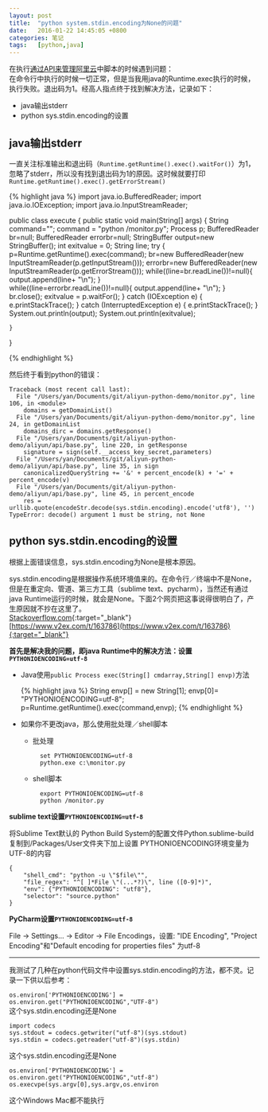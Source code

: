 ```yaml
---
layout: post
title:  "python system.stdin.encoding为None的问题"
date:   2016-01-22 14:45:05 +0800
categories: 笔记
tags:   [python,java]
---
```

在执行[通过API来管理阿里云](/blog/2016/01/20/use-api-to-manage-aliyun.html)中脚本的时候遇到问题：     
在命令行中执行的时候一切正常，但是当我用java的Runtime.exec执行的时候，执行失败。退出码为1。经高人指点终于找到解决方法，记录如下：

* java输出stderr
* python sys.stdin.encoding的设置

## java输出stderr

一直关注标准输出和退出码（`Runtime.getRuntime().exec().waitFor()`）为1，忽略了stderr，所以没有找到退出码为1的原因。这时候就要打印`Runtime.getRuntime().exec().getErrorStream()`

{% highlight java %}
import java.io.BufferedReader;
import java.io.IOException;
import java.io.InputStreamReader;


public class execute {
    public static void main(String[] args) {
        String command="";
        command = "python /monitor.py";
        Process p;
        BufferedReader br=null;
        BufferedReader errorbr=null;
        StringBuffer output=new StringBuffer();
        int exitvalue = 0;
        String line;
        try {
            p=Runtime.getRuntime().exec(command);
            br=new BufferedReader(new InputStreamReader(p.getInputStream()));
            errorbr=new BufferedReader(new InputStreamReader(p.getErrorStream()));
            while((line=br.readLine())!=null){
                output.append(line+ "\n");
            }           
            while((line=errorbr.readLine())!=null){
                output.append(line+ "\n");
            }
            br.close();
            exitvalue = p.waitFor();
        } catch (IOException e) {
            e.printStackTrace();
        } catch (InterruptedException e) {
            e.printStackTrace();
        }
        System.out.println(output);
        System.out.println(exitvalue);
        
    }

}

{% endhighlight %}

然后终于看到python的错误：

    Traceback (most recent call last):
      File "/Users/yan/Documents/git/aliyun-python-demo/monitor.py", line 106, in <module>
        domains = getDomainList()
      File "/Users/yan/Documents/git/aliyun-python-demo/monitor.py", line 24, in getDomainList
        domains_dirc = domains.getResponse()
      File "/Users/yan/Documents/git/aliyun-python-demo/aliyun/api/base.py", line 220, in getResponse
        signature = sign(self.__access_key_secret,parameters)
      File "/Users/yan/Documents/git/aliyun-python-demo/aliyun/api/base.py", line 35, in sign
        canonicalizedQueryString += '&' + percent_encode(k) + '=' + percent_encode(v)
      File "/Users/yan/Documents/git/aliyun-python-demo/aliyun/api/base.py", line 45, in percent_encode
        res = urllib.quote(encodeStr.decode(sys.stdin.encoding).encode('utf8'), '')
    TypeError: decode() argument 1 must be string, not None

## python sys.stdin.encoding的设置

根据上面错误信息，sys.stdin.encoding为None是根本原因。

sys.stdin.encoding是根据操作系统环境值来的。在命令行／终端中不是None，但是在重定向、管道、第三方工具（sublime text、pycharm），当然还有通过java Runtime运行的时候，就会是None。下面2个网页把这事说得很明白了，产生原因就不抄在这里了。            
[Stackoverflow.com](http://stackoverflow.com/questions/4545661/unicodedecodeerror-when-redirecting-to-file){:target="_blank"}       
[https://www.v2ex.com/t/163786](https://www.v2ex.com/t/163786){:target="_blank"}

**首先是解决我的问题，即java Runtime中的解决方法：设置`PYTHONIOENCODING=utf-8`**

* Java使用`public Process exec(String[] cmdarray,String[] envp)`方法
    
    {% highlight java %}
    String envp[] = new String[1];
    envp[0]= "PYTHONIOENCODING=utf-8";
    p=Runtime.getRuntime().exec(command,envp);
    {% endhighlight %}
    
* 如果你不更改java，那么使用批处理／shell脚本
    - 批处理
    
            set PYTHONIOENCODING=utf-8
            python.exe c:\monitor.py
       
    - shell脚本

            export PYTHONIOENCODING=utf-8
            python /monitor.py

**sublime text设置`PYTHONIOENCODING=utf-8`**

将Sublime Text默认的 Python Build System的配置文件Python.sublime-build复制到/Packages/User文件夹下加上设置 PYTHONIOENCODING环境变量为UTF-8的内容

    {
        "shell_cmd": "python -u \"$file\"",
        "file_regex": "^[ ]*File \"(...*?)\", line ([0-9]*)",
        "env": {"PYTHONIOENCODING": "utf8"},
        "selector": "source.python"
    }

**PyCharm设置`PYTHONIOENCODING=utf-8`**

File -> Settings... -> Editor -> File Encodings，设置: "IDE Encoding", "Project Encoding"和"Default encoding for properties files" 为utf-8

---

我测试了几种在python代码文件中设置sys.stdin.encoding的方法，都不灵。记录一下供以后参考：

`os.environ['PYTHONIOENCODING'] = os.environ.get("PYTHONIOENCODING","UTF-8")`               
这个sys.stdin.encoding还是None

    import codecs
    sys.stdout = codecs.getwriter("utf-8")(sys.stdout) 
    sys.stdin = codecs.getreader("utf-8")(sys.stdin) 

这个sys.stdin.encoding还是None

    os.environ['PYTHONIOENCODING'] = os.environ.get("PYTHONIOENCODING","utf-8")
    os.execvpe(sys.argv[0],sys.argv,os.environ

这个Windows Mac都不能执行